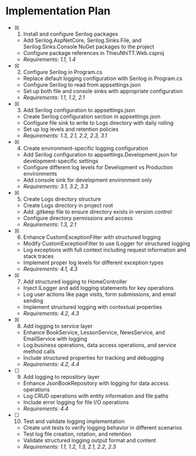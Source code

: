 # Implementation Plan

- [x] 1. Install and configure Serilog packages


  - Add Serilog.AspNetCore, Serilog.Sinks.File, and Serilog.Sinks.Console NuGet packages to the project
  - Configure package references in ThieuNhiTT.Web.csproj
  - _Requirements: 1.1, 1.4_

- [x] 2. Configure Serilog in Program.cs


  - Replace default logging configuration with Serilog in Program.cs
  - Configure Serilog to read from appsettings.json
  - Set up both file and console sinks with appropriate configuration
  - _Requirements: 1.1, 1.2, 2.1_

- [x] 3. Add Serilog configuration to appsettings.json


  - Create Serilog configuration section in appsettings.json
  - Configure file sink to write to Logs directory with daily rolling
  - Set up log levels and retention policies
  - _Requirements: 1.3, 2.1, 2.2, 2.3, 3.1_

- [x] 4. Create environment-specific logging configuration


  - Add Serilog configuration to appsettings.Development.json for development-specific settings
  - Configure different log levels for Development vs Production environments
  - Add console sink for development environment only
  - _Requirements: 3.1, 3.2, 3.3_

- [x] 5. Create Logs directory structure


  - Create Logs directory in project root
  - Add .gitkeep file to ensure directory exists in version control
  - Configure directory permissions and access
  - _Requirements: 1.3, 2.1_

- [x] 6. Enhance CustomExceptionFilter with structured logging


  - Modify CustomExceptionFilter to use ILogger<CustomExceptionFilter> for structured logging
  - Log exceptions with full context including request information and stack traces
  - Implement proper log levels for different exception types
  - _Requirements: 4.1, 4.3_

- [x] 7. Add structured logging to HomeController


  - Inject ILogger<HomeController> and add logging statements for key operations
  - Log user actions like page visits, form submissions, and email sending
  - Implement structured logging with contextual properties
  - _Requirements: 4.2, 4.3_

- [x] 8. Add logging to service layer


  - Enhance BookService, LessonService, NewsService, and EmailService with logging
  - Log business operations, data access operations, and service method calls
  - Include structured properties for tracking and debugging
  - _Requirements: 4.2, 4.4_

- [ ] 9. Add logging to repository layer



  - Enhance JsonBookRepository with logging for data access operations
  - Log CRUD operations with entity information and file paths
  - Include error logging for file I/O operations
  - _Requirements: 4.4_

- [ ] 10. Test and validate logging implementation
  - Create unit tests to verify logging behavior in different scenarios
  - Test log file creation, rotation, and retention
  - Validate structured logging output format and content
  - _Requirements: 1.1, 1.2, 1.3, 2.1, 2.2, 2.3_